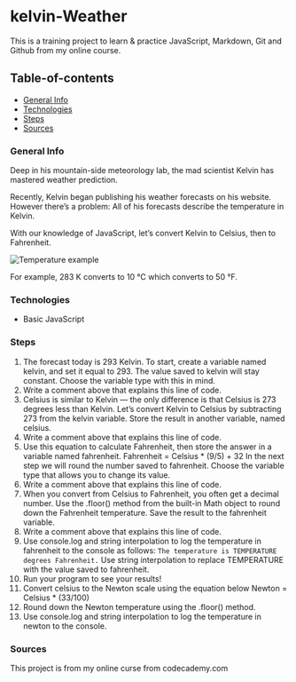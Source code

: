 # kelvin-Weather
This is a training project to learn & practice JavaScript, Markdown, Git and Github from my online course.
## Table-of-contents
+ [General Info](#General-Info)
+ [Technologies](#Technologies)
+ [Steps](#Steps)
+ [Sources](#Sources)

### General Info

Deep in his mountain-side meteorology lab, the mad scientist Kelvin has mastered weather prediction.

Recently, Kelvin began publishing his weather forecasts on his website. However there’s a problem: All of his forecasts describe the temperature in Kelvin.

With our knowledge of JavaScript, let’s convert Kelvin to Celsius, then to Fahrenheit.

![Temperature example](https://content.codecademy.com/projects/introduction-to-javascript/learn-javascript-introduction/kelvin-weather/Kelvin%20Thermometers.svg)

For example, 283 K converts to 10 °C which converts to 50 °F.

### Technologies

+ Basic JavaScript

### Steps

1. The forecast today is 293 Kelvin. To start, create a variable named kelvin, and set it equal to 293. The value saved to kelvin will stay constant. Choose the variable type with this in mind.
2. Write a comment above that explains this line of code.
3. Celsius is similar to Kelvin — the only difference is that Celsius is 273 degrees less than Kelvin. Let’s convert Kelvin to Celsius by subtracting 273 from the kelvin variable. Store the result in another variable, named celsius.
4. Write a comment above that explains this line of code.
5. Use this equation to calculate Fahrenheit, then store the answer in a variable named fahrenheit.
Fahrenheit = Celsius * (9/5) + 32
In the next step we will round the number saved to fahrenheit. Choose the variable type that allows you to change its value.
6. Write a comment above that explains this line of code.
7. When you convert from Celsius to Fahrenheit, you often get a decimal number. Use the .floor() method from the built-in Math object to round down the Fahrenheit temperature. Save the result to the fahrenheit variable.
8. Write a comment above that explains this line of code.
9. Use console.log and string interpolation to log the temperature in fahrenheit to the console as follows: `The temperature is TEMPERATURE degrees Fahrenheit.` Use string interpolation to replace TEMPERATURE with the value saved to fahrenheit.
10. Run your program to see your results!
11. Convert celsius to the Newton scale using the equation below
Newton = Celsius * (33/100)
12. Round down the Newton temperature using the .floor() method.
13. Use console.log and string interpolation to log the temperature in newton to the console.

### Sources

This project is from my online curse from codecademy.com